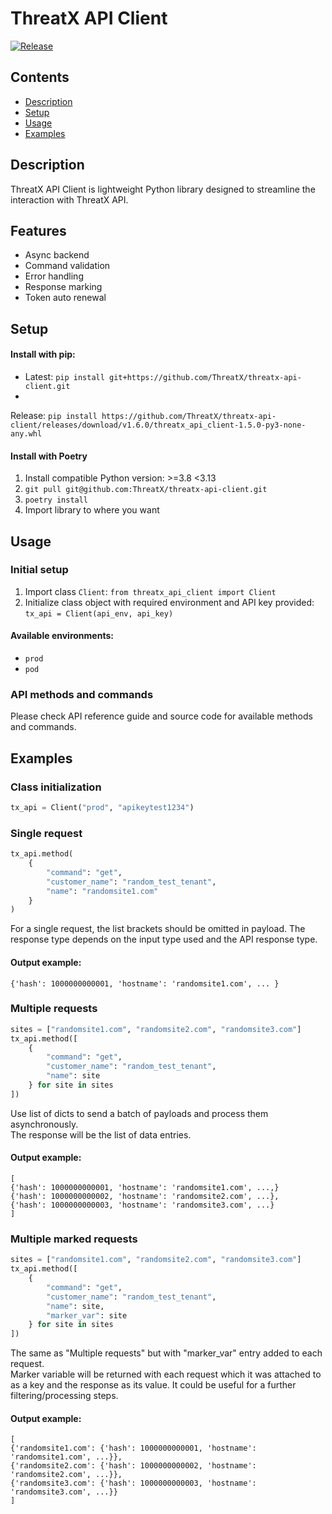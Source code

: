 # ThreatX API Client

[![Release](https://img.shields.io/github/release/ThreatX/threatx-api-client?label=release)](https://github.com/ThreatX/threatx-api-client/releases)

## Contents

- [Description](#description)
- [Setup](#setup)
- [Usage](#usage)
- [Examples](#examples)

## Description

ThreatX API Client is lightweight Python library designed to streamline the
interaction with ThreatX API.

## Features

- Async backend
- Command validation
- Error handling
- Response marking
- Token auto renewal

## Setup

#### Install with pip:

- Latest: `pip install git+https://github.com/ThreatX/threatx-api-client.git`
-
Release: `pip install https://github.com/ThreatX/threatx-api-client/releases/download/v1.6.0/threatx_api_client-1.5.0-py3-none-any.whl`

#### Install with Poetry

1. Install compatible Python version: >=3.8 <3.13
2. `git pull git@github.com:ThreatX/threatx-api-client.git`
3. `poetry install`
4. Import library to where you want

## Usage

### Initial setup

1. Import class `Client`: `from threatx_api_client import Client`
2. Initialize class object with required environment and API key provided: `tx_api = Client(api_env, api_key)`

#### Available environments:

- `prod`
- `pod`

### API methods and commands

Please check API reference guide and source code for available methods and commands.

## Examples

### **Class initialization**

```python
tx_api = Client("prod", "apikeytest1234")
```

### **Single request**

```python
tx_api.method(
    {
        "command": "get",
        "customer_name": "random_test_tenant",
        "name": "randomsite1.com"
    }
)
```

For a single request, the list brackets should be omitted in payload.
The response type depends on the input type used and the API response type.

#### Output example:

```
{'hash': 1000000000001, 'hostname': 'randomsite1.com', ... }
```

### **Multiple requests**

```python
sites = ["randomsite1.com", "randomsite2.com", "randomsite3.com"]
tx_api.method([
    {
        "command": "get",
        "customer_name": "random_test_tenant",
        "name": site
    } for site in sites
])
```

Use list of dicts to send a batch of payloads and process them asynchronously.  
The response will be the list of data entries.

#### Output example:

```
[
{'hash': 1000000000001, 'hostname': 'randomsite1.com', ...,}
{'hash': 1000000000002, 'hostname': 'randomsite2.com', ...},
{'hash': 1000000000003, 'hostname': 'randomsite3.com', ...}
]
```

### **Multiple marked requests**

```python
sites = ["randomsite1.com", "randomsite2.com", "randomsite3.com"]
tx_api.method([
    {
        "command": "get",
        "customer_name": "random_test_tenant",
        "name": site,
        "marker_var": site
    } for site in sites
])
```

The same as "Multiple requests" but with "marker_var" entry added to each request.  
Marker variable will be returned with each request which it was attached to as a key and the response as its value. It
could be useful for a further filtering/processing steps.

#### Output example:

```
[
{'randomsite1.com': {'hash': 1000000000001, 'hostname': 'randomsite1.com', ...}},
{'randomsite2.com': {'hash': 1000000000002, 'hostname': 'randomsite2.com', ...}},
{'randomsite3.com': {'hash': 1000000000003, 'hostname': 'randomsite3.com', ...}}
]
```
